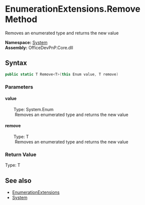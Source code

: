 # EnumerationExtensions.Remove Method  
 Removes an enumerated type and returns the new value   

**Namespace:** [System](System.md)  
**Assembly:** OfficeDevPnP.Core.dll  
## Syntax
```C#
public static T Remove<T>(this Enum value, T remove)
```
### Parameters
#### value  
&emsp;&emsp;Type: System.Enum  
&emsp;&emsp; Removes an enumerated type and returns the new value   

  

#### remove  
&emsp;&emsp;Type: T  
&emsp;&emsp; Removes an enumerated type and returns the new value   

  

### Return Value
Type: T  

## See also
- [EnumerationExtensions](System.EnumerationExtensions.md) 
- [System](System.md) 
